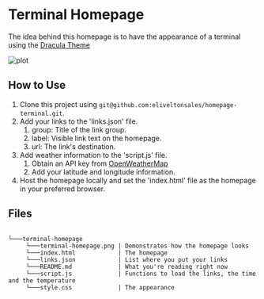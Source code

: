 # Terminal Homepage

The idea behind this homepage is to have the appearance of a terminal using the [Dracula Theme](https://github.com/dracula/dracula-theme)

![plot](/terminal-homepage.png)
 
## How to Use
 
1. Clone this project using `git@github.com:eliveltonsales/homepage-terminal.git`.
2. Add your links to the 'links.json' file.
	1. group: Title of the link group.
	2. label: Visible link text on the homepage.
	3. url: The link's destination.
3. Add weather information to the 'script.js' file.
	1. Obtain an API key from [OpenWeatherMap](https://openweathermap.org/)
	2. Add your latitude and longitude information.
4. Host the homepage locally and set the 'index.html' file as the homepage in your preferred browser.

## Files

```

└───terminal-homepage
     └───terminal-homepage.png | Demonstrates how the homepage looks
     └───index.html            | The homepage
     └───links.json            | List where you put your links
     └───README.md             | What you're reading right now
     └───script.js             | Functions to load the links, the time and the temperature
     └───style.css             | The appearance

```
